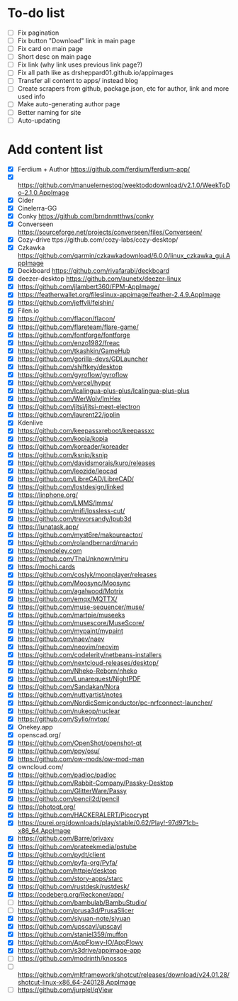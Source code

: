 # To-do list

- [ ] Fix pagination
- [ ] Fix button "Download" link in main page
- [ ] Fix card on main page
- [ ] Short desc on main page
- [ ] Fix link (why link uses previous link page?)
- [ ] Fix all path like as drsheppard01.github.io/appimages
- [ ] Transfer all content to apps/ instead blog
- [ ] Create scrapers from github, package.json, etc for author, link and more used info
- [ ] Make auto-generating author page
- [ ] Better naming for site
- [ ] Auto-updating

# Add content list
- [x] Ferdium + Author https://github.com/ferdium/ferdium-app/
- [x] https://github.com/manuelernestog/weektododownload/v2.1.0/WeekToDo-2.1.0.AppImage
- [x] Cider
- [x] Cinelerra-GG
- [x] Conky https://github.com/brndnmtthws/conky
- [x] Converseen https://sourceforge.net/projects/converseen/files/Converseen/
- [x] Cozy-drive ttps://github.com/cozy-labs/cozy-desktop/
- [x] Czkawka https://github.com/qarmin/czkawkadownload/6.0.0/linux_czkawka_gui.AppImage
- [x] Deckboard https://github.com/rivafarabi/deckboard
- [x] deezer-desktop https://github.com/aunetx/deezer-linux
- [x] https://github.com/jlambert360/FPM-AppImage/
- [x] https://featherwallet.org/fileslinux-appimage/feather-2.4.9.AppImage
- [x] https://github.com/jeffvli/feishin/
- [x] Filen.io
- [x] https://github.com/flacon/flacon/
- [x] https://github.com/flareteam/flare-game/
- [x] https://github.com/fontforge/fontforge
- [x] https://github.com/enzo1982/freac
- [x] https://github.com/tkashkin/GameHub
- [x] https://github.com/gorilla-devs/GDLauncher
- [x] https://github.com/shiftkey/desktop
- [x] https://github.com/gyroflow/gyroflow
- [x] https://github.com/vercel/hyper
- [x] https://github.com/Icalingua-plus-plus/Icalingua-plus-plus
- [x] https://github.com/WerWolv/ImHex
- [x] https://github.com/jitsi/jitsi-meet-electron
- [x] https://github.com/laurent22/joplin
- [x] Kdenlive
- [x] https://github.com/keepassxreboot/keepassxc
- [x] https://github.com/kopia/kopia
- [x] https://github.com/koreader/koreader
- [x] https://github.com/ksnip/ksnip
- [x] https://github.com/davidsmorais/kuro/releases
- [x] https://github.com/leozide/leocad
- [x] https://github.com/LibreCAD/LibreCAD/
- [x] https://github.com/lostdesign/linked
- [x] https://linphone.org/
- [x] https://github.com/LMMS/lmms/
- [x] https://github.com/mifi/lossless-cut/
- [x] https://github.com/trevorsandy/lpub3d
- [x] https://lunatask.app/
- [x] https://github.com/myst6re/makoureactor/
- [x] https://github.com/rolandbernard/marvin
- [x] https://mendeley.com
- [x] https://github.com/ThaUnknown/miru
- [x] https://mochi.cards
- [x] https://github.com/coslyk/moonplayer/releases
- [x] https://github.com/Moosync/Moosync
- [x] https://github.com/agalwood/Motrix
- [x] https://github.com/emqx/MQTTX/
- [x] https://github.com/muse-sequencer/muse/
- [x] https://github.com/martpie/museeks
- [x] https://github.com/musescore/MuseScore/
- [x] https://github.com/mypaint/mypaint
- [x] https://github.com/naev/naev
- [x] https://github.com/neovim/neovim
- [x] https://github.com/codelerity/netbeans-installers
- [x] https://github.com/nextcloud-releases/desktop/
- [x] https://github.com/Nheko-Reborn/nheko
- [x] https://github.com/Lunarequest/NightPDF
- [x] https://github.com/Sandakan/Nora
- [x] https://github.com/nuttyartist/notes
- [x] https://github.com/NordicSemiconductor/pc-nrfconnect-launcher/
- [x] https://github.com/nukeop/nuclear
- [x] https://github.com/Syllo/nvtop/
- [x] Onekey.app
- [x] openscad.org/
- [x] https://github.com/OpenShot/openshot-qt
- [x] https://github.com/ppy/osu/
- [x] https://github.com/ow-mods/ow-mod-man
- [x] owncloud.com/
- [x] https://github.com/padloc/padloc
- [x] https://github.com/Rabbit-Company/Passky-Desktop
- [x] https://github.com/GlitterWare/Passy
- [x] https://github.com/pencil2d/pencil
- [x] https://photoqt.org/
- [x] https://github.com/HACKERALERT/Picocrypt
- [x] https://purei.org/downloads/play/stable/0.62/Play!-97d971cb-x86_64.AppImage
- [x] https://github.com/Barre/privaxy
- [x] https://github.com/prateekmedia/pstube
- [x] https://github.com/pydt/client
- [x] https://github.com/pyfa-org/Pyfa/
- [x] https://github.com/httpie/desktop
- [x] https://github.com/story-apps/starc
- [x] https://github.com/rustdesk/rustdesk/
- [x] https://codeberg.org/Reckoner/app/
- [ ] https://github.com/bambulab/BambuStudio/
- [ ] https://github.com/prusa3d/PrusaSlicer
- [x] https://github.com/siyuan-note/siyuan
- [x] https://github.com/upscayl/upscayl
- [x] https://github.com/staniel359/muffon
- [x] https://github.com/AppFlowy-IO/AppFlowy
- [x] https://github.com/s3drive/appimage-app
- [ ] https://github.com/modrinth/knossos
- [ ] https://github.com/mltframework/shotcut/releases/download/v24.01.28/shotcut-linux-x86_64-240128.AppImage
- [ ] https://github.com/jurplel/qView
